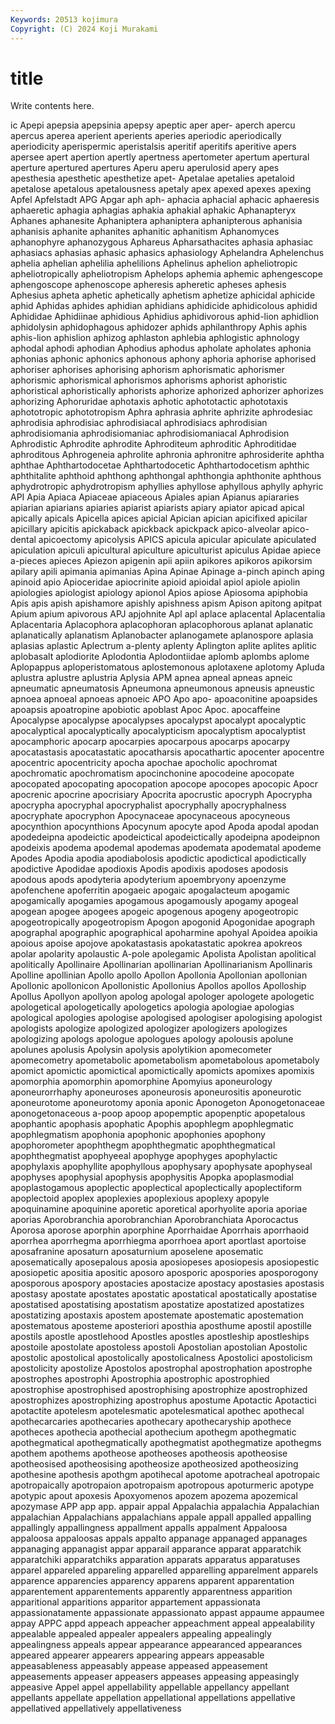 ```yaml
---
Keywords: 20513 kojimura
Copyright: (C) 2024 Koji Murakami
---
```


# title

Write contents here.



ic Apepi
apepsia apepsinia apepsy apeptic aper aper- aperch apercu apercus aperea
aperient aperients aperies aperiodic aperiodically aperiodicity aperispermic aperistalsis aperitif aperitifs
aperitive apers apersee apert apertion apertly apertness apertometer apertum apertural
aperture apertured apertures Aperu aperu aperulosid apery apes apesthesia apesthetic
apesthetize apet- Apetalae apetalies apetaloid apetalose apetalous apetalousness apetaly apex
apexed apexes apexing Apfel Apfelstadt APG Apgar aph aph- aphacia
aphacial aphacic aphaeresis aphaeretic aphagia aphagias aphakia aphakial aphakic Aphanapteryx
Aphanes aphanesite Aphaniptera aphaniptera aphanipterous aphanisia aphanisis aphanite aphanites aphanitic
aphanitism Aphanomyces aphanophyre aphanozygous Aphareus Apharsathacites aphasia aphasiac aphasiacs aphasias
aphasic aphasics aphasiology Aphelandra Aphelenchus aphelia aphelian aphelilia aphelilions Aphelinus
aphelion apheliotropic apheliotropically apheliotropism Aphelops aphemia aphemic aphengescope aphengoscope aphenoscope
apheresis apheretic apheses aphesis Aphesius apheta aphetic aphetically aphetism aphetize
aphicidal aphicide aphid Aphidas aphides aphidian aphidians aphidicide aphidicolous aphidid
Aphididae Aphidiinae aphidious Aphidius aphidivorous aphid-lion aphidlion aphidolysin aphidophagous aphidozer
aphids aphilanthropy Aphis aphis aphis-lion aphislion aphizog aphlaston aphlebia aphlogistic
aphnology aphodal aphodi aphodian Aphodius aphodus apholate apholates aphonia aphonias
aphonic aphonics aphonous aphony aphoria aphorise aphorised aphoriser aphorises aphorising
aphorism aphorismatic aphorismer aphorismic aphorismical aphorismos aphorisms aphorist aphoristic aphoristical
aphoristically aphorists aphorize aphorized aphorizer aphorizes aphorizing Aphoruridae aphotaxis aphotic
aphototactic aphototaxis aphototropic aphototropism Aphra aphrasia aphrite aphrizite aphrodesiac aphrodisia
aphrodisiac aphrodisiacal aphrodisiacs aphrodisian aphrodisiomania aphrodisiomaniac aphrodisiomaniacal Aphrodision Aphrodistic Aphrodite
aphrodite Aphroditeum aphroditic Aphroditidae aphroditous Aphrogeneia aphrolite aphronia aphronitre aphrosiderite
aphtha aphthae Aphthartodocetae Aphthartodocetic Aphthartodocetism aphthic aphthitalite aphthoid aphthong aphthongal
aphthongia aphthonite aphthous aphydrotropic aphydrotropism aphyllies aphyllose aphyllous aphylly aphyric
API Apia Apiaca Apiaceae apiaceous Apiales apian Apianus apiararies apiarian
apiarians apiaries apiarist apiarists apiary apiator apicad apical apically apicals
Apicella apices apicial Apician apician apicifixed apicilar apicillary apicitis apickaback
apickback apickpack apico-alveolar apico-dental apicoectomy apicolysis APICS apicula apicular apiculate
apiculated apiculation apiculi apicultural apiculture apiculturist apiculus Apidae apiece a-pieces
apieces Apiezon apigenin apii apiin apikores apikoros apikorsim apilary apili
apimania apimanias Apina Apinae Apinage a-pinch apinch aping apinoid apio
Apioceridae apiocrinite apioid apioidal apiol apiole apiolin apiologies apiologist apiology
apionol Apios apiose Apiosoma apiphobia Apis apis apish apishamore apishly
apishness apism Apison apitong apitpat Apium apium apivorous APJ apjohnite
Apl apl aplace aplacental Aplacentalia Aplacentaria Aplacophora aplacophoran aplacophorous aplanat
aplanatic aplanatically aplanatism Aplanobacter aplanogamete aplanospore aplasia aplasias aplastic Aplectrum
a-plenty aplenty Aplington aplite aplites aplitic aplobasalt aplodiorite Aplodontia Aplodontiidae
aplomb aplombs aplome Aplopappus aploperistomatous aplostemonous aplotaxene aplotomy Apluda aplustra
aplustre aplustria Aplysia APM apnea apneal apneas apneic apneumatic apneumatosis
Apneumona apneumonous apneusis apneustic apnoea apnoeal apnoeas apnoeic APO Apo
apo- apoaconitine apoapsides apoapsis apoatropine apobiotic apoblast Apoc Apoc. apocaffeine
Apocalypse apocalypse apocalypses apocalypst apocalypt apocalyptic apocalyptical apocalyptically apocalypticism apocalyptism
apocalyptist apocamphoric apocarp apocarpies apocarpous apocarps apocarpy apocatastasis apocatastatic apocatharsis
apocathartic apocenter apocentre apocentric apocentricity apocha apochae apocholic apochromat apochromatic
apochromatism apocinchonine apocodeine apocopate apocopated apocopating apocopation apocope apocopes apocopic
Apocr apocrenic apocrine apocrisiary Apocrita apocrustic apocryph Apocrypha apocrypha apocryphal
apocryphalist apocryphally apocryphalness apocryphate apocryphon Apocynaceae apocynaceous apocyneous apocynthion apocynthions
Apocynum apocyte apod Apoda apodal apodan apodedeipna apodeictic apodeictical apodeictically
apodeipna apodeipnon apodeixis apodema apodemal apodemas apodemata apodematal apodeme Apodes
Apodia apodia apodiabolosis apodictic apodictical apodictically apodictive Apodidae apodioxis Apodis
apodixis apodoses apodosis apodous apods apodyteria apodyterium apoembryony apoenzyme apofenchene
apoferritin apogaeic apogaic apogalacteum apogamic apogamically apogamies apogamous apogamously apogamy
apogeal apogean apogee apogees apogeic apogenous apogeny apogeotropic apogeotropically apogeotropism
Apogon apogonid Apogonidae apograph apographal apographic apographical apoharmine apohyal Apoidea
apoikia apoious apoise apojove apokatastasis apokatastatic apokrea apokreos apolar apolarity
apolaustic A-pole apolegamic Apolista Apolistan apolitical apolitically Apollinaire Apollinarian apollinarian
Apollinarianism Apollinaris Apolline apollinian Apollo apollo Apollon Apollonia Apollonian apollonian
Apollonic apollonicon Apollonistic Apollonius Apollos apollos Apolloship Apollus Apollyon apollyon
apolog apologal apologer apologete apologetic apologetical apologetically apologetics apologia apologiae
apologias apological apologies apologise apologised apologiser apologising apologist apologists apologize
apologized apologizer apologizers apologizes apologizing apologs apologue apologues apology apolousis
apolune apolunes apolusis Apolysin apolysis apolytikion apomecometer apomecometry apometabolic apometabolism
apometabolous apometaboly apomict apomictic apomictical apomictically apomicts apomixes apomixis apomorphia
apomorphin apomorphine Apomyius aponeurology aponeurorrhaphy aponeuroses aponeurosis aponeurositis aponeurotic aponeurotome
aponeurotomy aponia aponic Aponogeton Aponogetonaceae aponogetonaceous a-poop apoop apopemptic apopenptic
apopetalous apophantic apophasis apophatic Apophis apophlegm apophlegmatic apophlegmatism apophonia apophonic
apophonies apophony apophorometer apophthegm apophthegmatic apophthegmatical apophthegmatist apophyeeal apophyge apophyges
apophylactic apophylaxis apophyllite apophyllous apophysary apophysate apophyseal apophyses apophysial apophysis
apophysitis Apopka apoplasmodial apoplastogamous apoplectic apoplectical apoplectically apoplectiform apoplectoid apoplex
apoplexies apoplexious apoplexy apopyle apoquinamine apoquinine aporetic aporetical aporhyolite aporia
aporiae aporias Aporobranchia aporobranchian Aporobranchiata Aporocactus Aporosa aporose aporphin aporphine
Aporrhaidae Aporrhais aporrhaoid aporrhea aporrhegma aporrhiegma aporrhoea aport aportlast aportoise
aposafranine aposaturn aposaturnium aposelene aposematic aposematically aposepalous aposia aposiopeses aposiopesis
aposiopestic aposiopetic apositia apositic aposoro aposporic apospories aposporogony aposporous apospory
apostacies apostacize apostacy apostasies apostasis apostasy apostate apostates apostatic apostatical
apostatically apostatise apostatised apostatising apostatism apostatize apostatized apostatizes apostatizing apostaxis
apostem apostemate apostematic apostemation apostematous aposteme aposteriori aposthia aposthume apostil
apostille apostils apostle apostlehood Apostles apostles apostleship apostleships apostoile apostolate
apostoless apostoli Apostolian apostolian Apostolic apostolic apostolical apostolically apostolicalness Apostolici
apostolicism apostolicity apostolize Apostolos apostrophal apostrophation apostrophe apostrophes apostrophi Apostrophia
apostrophic apostrophied apostrophise apostrophised apostrophising apostrophize apostrophized apostrophizes apostrophizing apostrophus
apostume Apotactic Apotactici apotactite apotelesm apotelesmatic apotelesmatical apothec apothecal apothecarcaries
apothecaries apothecary apothecaryship apothece apotheces apothecia apothecial apothecium apothegm apothegmatic
apothegmatical apothegmatically apothegmatist apothegmatize apothegms apothem apothems apotheose apotheoses apotheosis
apotheosise apotheosised apotheosising apotheosize apotheosized apotheosizing apothesine apothesis apothgm apotihecal
apotome apotracheal apotropaic apotropaically apotropaion apotropaism apotropous apoturmeric apotype apotypic
apout apoxesis Apoxyomenos apozem apozema apozemical apozymase APP app app.
appair appal Appalachia appalachia Appalachian appalachian Appalachians appalachians appale appall
appalled appalling appallingly appallingness appallment appalls appalment Appaloosa appaloosa appaloosas
appals appalto appanage appanaged appanages appanaging appanagist appar apparail apparance
apparat apparatchik apparatchiki apparatchiks apparation apparats apparatus apparatuses apparel appareled
appareling apparelled apparelling apparelment apparels apparence apparencies apparency apparens apparent
apparentation apparentement apparentements apparently apparentness apparition apparitional apparitions apparitor appartement
appassionata appassionatamente appassionate appassionato appast appaume appaumee appay APPC appd
appeach appeacher appeachment appeal appealability appealable appealed appealer appealers appealing
appealingly appealingness appeals appear appearance appearanced appearances appeared appearer appearers
appearing appears appeasable appeasableness appeasably appease appeased appeasement appeasements appeaser
appeasers appeases appeasing appeasingly appeasive Appel appel appellability appellable appellancy
appellant appellants appellate appellation appellational appellations appellative appellatived appellatively appellativeness
